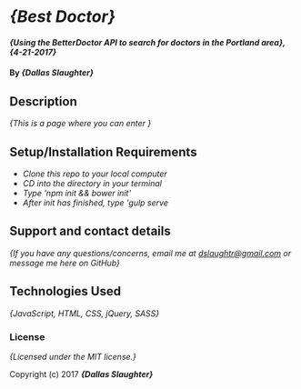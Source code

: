 # _{Best Doctor}_

#### _{Using the BetterDoctor API to search for doctors in the Portland area}, {4-21-2017}_

#### By _**{Dallas Slaughter}**_

## Description

_{This is a page where you can enter }_

## Setup/Installation Requirements

* _Clone this repo to your local computer_
* _CD into the directory in your terminal_
* _Type 'npm init && bower init'_
* _After init has finished, type 'gulp serve_

## Support and contact details

_{If you have any questions/concerns, email me at dslaughtr@gmail.com or message me here on GitHub}_

## Technologies Used

_{JavaScript, HTML, CSS, jQuery, SASS}_

### License

*{Licensed under the MIT license.}*

Copyright (c) 2017 **_{Dallas Slaughter}_**
